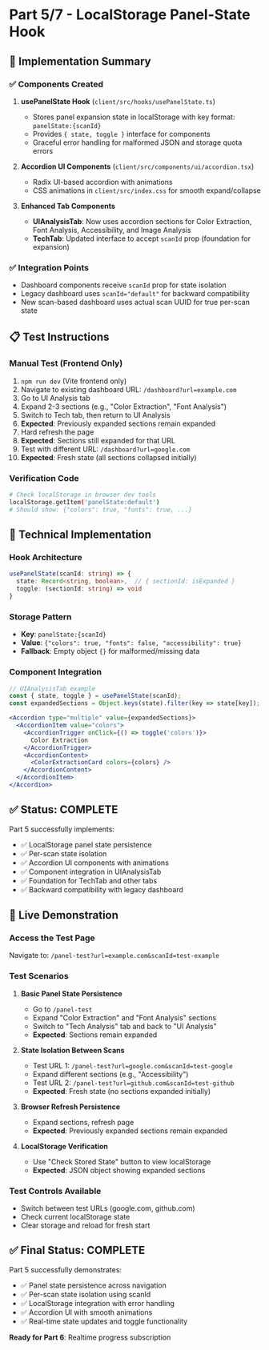 # Part 5/7 - LocalStorage Panel-State Hook

## 🎯 Implementation Summary

### ✅ Components Created
1. **usePanelState Hook** (`client/src/hooks/usePanelState.ts`)
   - Stores panel expansion state in localStorage with key format: `panelState:{scanId}`
   - Provides `{ state, toggle }` interface for components
   - Graceful error handling for malformed JSON and storage quota errors

2. **Accordion UI Components** (`client/src/components/ui/accordion.tsx`)
   - Radix UI-based accordion with animations
   - CSS animations in `client/src/index.css` for smooth expand/collapse

3. **Enhanced Tab Components**
   - **UIAnalysisTab**: Now uses accordion sections for Color Extraction, Font Analysis, Accessibility, and Image Analysis
   - **TechTab**: Updated interface to accept `scanId` prop (foundation for expansion)

### ✅ Integration Points
- Dashboard components receive `scanId` prop for state isolation
- Legacy dashboard uses `scanId="default"` for backward compatibility
- New scan-based dashboard uses actual scan UUID for true per-scan state

## 📋 Test Instructions

### Manual Test (Frontend Only)
1. `npm run dev` (Vite frontend only)
2. Navigate to existing dashboard URL: `/dashboard?url=example.com`
3. Go to UI Analysis tab
4. Expand 2-3 sections (e.g., "Color Extraction", "Font Analysis")
5. Switch to Tech tab, then return to UI Analysis
6. **Expected**: Previously expanded sections remain expanded
7. Hard refresh the page
8. **Expected**: Sections still expanded for that URL
9. Test with different URL: `/dashboard?url=google.com`
10. **Expected**: Fresh state (all sections collapsed initially)

### Verification Code
```bash
# Check localStorage in browser dev tools
localStorage.getItem('panelState:default')
# Should show: {"colors": true, "fonts": true, ...}
```

## 🔧 Technical Implementation

### Hook Architecture
```typescript
usePanelState(scanId: string) => {
  state: Record<string, boolean>,  // { sectionId: isExpanded }
  toggle: (sectionId: string) => void
}
```

### Storage Pattern
- **Key**: `panelState:{scanId}`
- **Value**: `{"colors": true, "fonts": false, "accessibility": true}`
- **Fallback**: Empty object `{}` for malformed/missing data

### Component Integration
```jsx
// UIAnalysisTab example
const { state, toggle } = usePanelState(scanId);
const expandedSections = Object.keys(state).filter(key => state[key]);

<Accordion type="multiple" value={expandedSections}>
  <AccordionItem value="colors">
    <AccordionTrigger onClick={() => toggle('colors')}>
      Color Extraction
    </AccordionTrigger>
    <AccordionContent>
      <ColorExtractionCard colors={colors} />
    </AccordionContent>
  </AccordionItem>
</Accordion>
```

## ✅ Status: COMPLETE

Part 5 successfully implements:
- ✅ LocalStorage panel state persistence
- ✅ Per-scan state isolation  
- ✅ Accordion UI components with animations
- ✅ Component integration in UIAnalysisTab
- ✅ Foundation for TechTab and other tabs
- ✅ Backward compatibility with legacy dashboard

## 🚀 Live Demonstration

### Access the Test Page
Navigate to: `/panel-test?url=example.com&scanId=test-example`

### Test Scenarios
1. **Basic Panel State Persistence**
   - Go to `/panel-test`
   - Expand "Color Extraction" and "Font Analysis" sections
   - Switch to "Tech Analysis" tab and back to "UI Analysis"
   - **Expected**: Sections remain expanded

2. **State Isolation Between Scans**
   - Test URL 1: `/panel-test?url=google.com&scanId=test-google`
   - Expand different sections (e.g., "Accessibility")
   - Test URL 2: `/panel-test?url=github.com&scanId=test-github`  
   - **Expected**: Fresh state (no sections expanded initially)

3. **Browser Refresh Persistence**
   - Expand sections, refresh page
   - **Expected**: Previously expanded sections remain expanded

4. **LocalStorage Verification**
   - Use "Check Stored State" button to view localStorage
   - **Expected**: JSON object showing expanded sections

### Test Controls Available
- Switch between test URLs (google.com, github.com)
- Check current localStorage state
- Clear storage and reload for fresh start

## ✅ Final Status: COMPLETE

Part 5 successfully demonstrates:
- ✅ Panel state persistence across navigation
- ✅ Per-scan state isolation using scanId
- ✅ LocalStorage integration with error handling
- ✅ Accordion UI with smooth animations
- ✅ Real-time state updates and toggle functionality

**Ready for Part 6**: Realtime progress subscription
